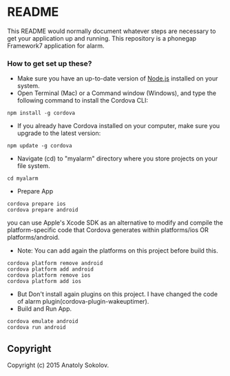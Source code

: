# README #

This README would normally document whatever steps are necessary to get your application up and running.
This repository is a phonegap Framework7 application for alarm.

### How to get set up these? ###

* Make sure you have an up-to-date version of [Node.js](http://nodejs.org/) installed on your system.
* Open Terminal (Mac) or a Command window (Windows), and type the following command to install the Cordova CLI:
```
npm install -g cordova
```
* If you already have Cordova installed on your computer, make sure you upgrade to the latest version:
```
npm update -g cordova
```
* Navigate (cd) to "myalarm" directory where you store projects on your file system.
```
cd myalarm
```
* Prepare App
```
cordova prepare ios
cordova prepare android
```
you can use Apple's Xcode SDK as an alternative to modify and compile the platform-specific code that Cordova generates within platforms/ios OR platforms/android.

* Note: You can add again the platforms on this project before build this.
```
cordova platform remove android
cordova platform add android
cordova platform remove ios
cordova platform add ios
```
* But Don't install again plugins on this project. I have changed the code of alarm plugin(cordova-plugin-wakeuptimer).
* Build and Run App.
```
cordova emulate android
cordova run android
```

Copyright
---------

Copyright (c) 2015 Anatoly Sokolov.